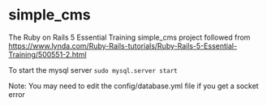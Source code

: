 # simple_cms

The Ruby on Rails 5 Essential Training simple_cms project followed from https://www.lynda.com/Ruby-Rails-tutorials/Ruby-Rails-5-Essential-Training/500551-2.html

To start the mysql server
```sudo mysql.server start```

Note:
You may need to edit the config/database.yml file if you get a socket error